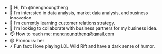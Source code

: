 - 👋 Hi, I’m @menghoungtheng
- 👀 I’m interested in data analysis, market data analysis, and business innovation. 
- 🌱 I’m currently learning customer relations strategy. 
- 💞️ I’m looking to collaborate with business partners for my business idea. 
- 📫 How to reach me: menghoungtheng@gmail.com
- 😄 Pronouns: her
- ⚡ Fun fact: I love playing LOL Wild Rift and have a dark sense of humor. 

<!---
menghoungtheng/menghoungtheng is a ✨ special ✨ repository because its `README.md` (this file) appears on your GitHub profile.
You can click the Preview link to take a look at your changes.
--->
